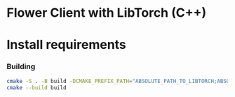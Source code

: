# Flower Client with LibTorch (C++)

# Install requirements

### Building 

```bash
cmake -S . -B build -DCMAKE_PREFIX_PATH="ABSOLUTE_PATH_TO_LIBTORCH;ABSOLUTE_PATH_TO_TORCHVISION"
cmake --build build
```
